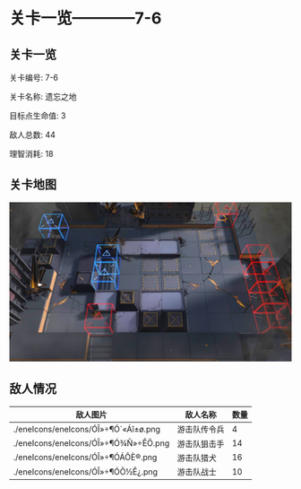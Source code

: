 # 关卡一览————7-6


## 关卡一览

关卡编号: 7-6

关卡名称: 遗忘之地

目标点生命值: 3

敌人总数: 44

理智消耗: 18


## 关卡地图
![7-6](./oprMap/7-6.png)

## 敌人情况

| 敌人图片 | 敌人名称 | 数量  |
|---------|-----|-----|
| ./eneIcons/eneIcons/ÓÎ»÷¶Ó´«Áî±ø.png| 游击队传令兵  |   4  |
| ./eneIcons/eneIcons/ÓÎ»÷¶Ó¾Ñ»÷ÊÖ.png| 游击队狙击手  |   14  |
| ./eneIcons/eneIcons/ÓÎ»÷¶ÓÁÔÈ®.png| 游击队猎犬  |   16  |
| ./eneIcons/eneIcons/ÓÎ»÷¶ÓÕ½Ê¿.png| 游击队战士  |   10  |
